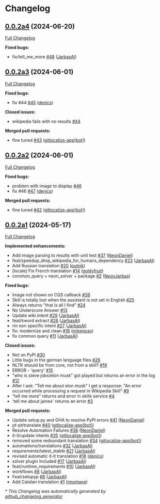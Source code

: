 # Changelog

## [0.0.2a4](https://github.com/OpenVoiceOS/skill-ovos-wikipedia/tree/0.0.2a4) (2024-06-20)

[Full Changelog](https://github.com/OpenVoiceOS/skill-ovos-wikipedia/compare/0.0.2a3...0.0.2a4)

**Fixed bugs:**

- fix/tell\_me\_more [\#48](https://github.com/OpenVoiceOS/skill-ovos-wikipedia/pull/48) ([JarbasAl](https://github.com/JarbasAl))

## [0.0.2a3](https://github.com/OpenVoiceOS/skill-ovos-wikipedia/tree/0.0.2a3) (2024-06-01)

[Full Changelog](https://github.com/OpenVoiceOS/skill-ovos-wikipedia/compare/0.0.2a2...0.0.2a3)

**Fixed bugs:**

- fix \#44 [\#45](https://github.com/OpenVoiceOS/skill-ovos-wikipedia/pull/45) ([denics](https://github.com/denics))

**Closed issues:**

- wikipedia fails with no results [\#44](https://github.com/OpenVoiceOS/skill-ovos-wikipedia/issues/44)

**Merged pull requests:**

- fine tuned [\#43](https://github.com/OpenVoiceOS/skill-ovos-wikipedia/pull/43) ([gitlocalize-app[bot]](https://github.com/apps/gitlocalize-app))

## [0.0.2a2](https://github.com/OpenVoiceOS/skill-ovos-wikipedia/tree/0.0.2a2) (2024-06-01)

[Full Changelog](https://github.com/OpenVoiceOS/skill-ovos-wikipedia/compare/0.0.2a1...0.0.2a2)

**Fixed bugs:**

- problem with image to display [\#46](https://github.com/OpenVoiceOS/skill-ovos-wikipedia/issues/46)
- fix \#46 [\#47](https://github.com/OpenVoiceOS/skill-ovos-wikipedia/pull/47) ([denics](https://github.com/denics))

**Merged pull requests:**

- fine tuned [\#42](https://github.com/OpenVoiceOS/skill-ovos-wikipedia/pull/42) ([gitlocalize-app[bot]](https://github.com/apps/gitlocalize-app))

## [0.0.2a1](https://github.com/OpenVoiceOS/skill-ovos-wikipedia/tree/0.0.2a1) (2024-05-17)

[Full Changelog](https://github.com/OpenVoiceOS/skill-ovos-wikipedia/compare/v0.2.2...0.0.2a1)

**Implemented enhancements:**

- Add image parsing to results with unit test [\#37](https://github.com/OpenVoiceOS/skill-ovos-wikipedia/pull/37) ([NeonDaniel](https://github.com/NeonDaniel))
- feat/speedup\_drop\_wikipedia\_for\_humans\_dependency [\#23](https://github.com/OpenVoiceOS/skill-ovos-wikipedia/pull/23) ([JarbasAl](https://github.com/JarbasAl))
- Add Russian translation [\#20](https://github.com/OpenVoiceOS/skill-ovos-wikipedia/pull/20) ([putnik](https://github.com/putnik))
- \[locale\] Fix French translation [\#14](https://github.com/OpenVoiceOS/skill-ovos-wikipedia/pull/14) ([goldyfruit](https://github.com/goldyfruit))
- common\_query + neon\_solver + package [\#2](https://github.com/OpenVoiceOS/skill-ovos-wikipedia/pull/2) ([NeonJarbas](https://github.com/NeonJarbas))

**Fixed bugs:**

- Image not shown on CQS callback [\#36](https://github.com/OpenVoiceOS/skill-ovos-wikipedia/issues/36)
- Skill is totally lost when the assistant is not set in English [\#25](https://github.com/OpenVoiceOS/skill-ovos-wikipedia/issues/25)
- Always returns "that is all I find" [\#24](https://github.com/OpenVoiceOS/skill-ovos-wikipedia/issues/24)
- No Underscore Answer [\#13](https://github.com/OpenVoiceOS/skill-ovos-wikipedia/issues/13)
- Update wiki.intent [\#29](https://github.com/OpenVoiceOS/skill-ovos-wikipedia/pull/29) ([JarbasAl](https://github.com/JarbasAl))
- feat/kword extract [\#28](https://github.com/OpenVoiceOS/skill-ovos-wikipedia/pull/28) ([JarbasAl](https://github.com/JarbasAl))
- rm non specific intent [\#27](https://github.com/OpenVoiceOS/skill-ovos-wikipedia/pull/27) ([JarbasAl](https://github.com/JarbasAl))
- fix: modernize and clean [\#16](https://github.com/OpenVoiceOS/skill-ovos-wikipedia/pull/16) ([mikejgray](https://github.com/mikejgray))
- fix common query [\#11](https://github.com/OpenVoiceOS/skill-ovos-wikipedia/pull/11) ([JarbasAl](https://github.com/JarbasAl))

**Closed issues:**

- Not on PyPi [\#30](https://github.com/OpenVoiceOS/skill-ovos-wikipedia/issues/30)
- Little bugs in the german language files [\#26](https://github.com/OpenVoiceOS/skill-ovos-wikipedia/issues/26)
- NLTK should be from core, not from a skill? [\#19](https://github.com/OpenVoiceOS/skill-ovos-wikipedia/issues/19)
- ERROR - 'query' [\#15](https://github.com/OpenVoiceOS/skill-ovos-wikipedia/issues/15)
- "who is steve jobs/elon musk" got played but returns an error in the log [\#12](https://github.com/OpenVoiceOS/skill-ovos-wikipedia/issues/12)
- After I ask: "Tell me about elon musk" I get a response: "An error occurred while processing a request in Wikipedia Skill"  [\#9](https://github.com/OpenVoiceOS/skill-ovos-wikipedia/issues/9)
- "tell me more" returns and error in skills service [\#4](https://github.com/OpenVoiceOS/skill-ovos-wikipedia/issues/4)
- 'tell me about james' returns an error [\#3](https://github.com/OpenVoiceOS/skill-ovos-wikipedia/issues/3)

**Merged pull requests:**

- Update setup.py and GHA to resolve PyPI errors [\#41](https://github.com/OpenVoiceOS/skill-ovos-wikipedia/pull/41) ([NeonDaniel](https://github.com/NeonDaniel))
- pt-pt/translate [\#40](https://github.com/OpenVoiceOS/skill-ovos-wikipedia/pull/40) ([gitlocalize-app[bot]](https://github.com/apps/gitlocalize-app))
- Resolve Automation Failures [\#38](https://github.com/OpenVoiceOS/skill-ovos-wikipedia/pull/38) ([NeonDaniel](https://github.com/NeonDaniel))
- it-it/update intents [\#35](https://github.com/OpenVoiceOS/skill-ovos-wikipedia/pull/35) ([gitlocalize-app[bot]](https://github.com/apps/gitlocalize-app))
- removed some redoundant translation [\#34](https://github.com/OpenVoiceOS/skill-ovos-wikipedia/pull/34) ([gitlocalize-app[bot]](https://github.com/apps/gitlocalize-app))
- automations/translations [\#32](https://github.com/OpenVoiceOS/skill-ovos-wikipedia/pull/32) ([JarbasAl](https://github.com/JarbasAl))
- requirements/latest\_stable [\#21](https://github.com/OpenVoiceOS/skill-ovos-wikipedia/pull/21) ([JarbasAl](https://github.com/JarbasAl))
- revised automatic it-it translation [\#18](https://github.com/OpenVoiceOS/skill-ovos-wikipedia/pull/18) ([denics](https://github.com/denics))
- solver plugin included [\#17](https://github.com/OpenVoiceOS/skill-ovos-wikipedia/pull/17) ([JarbasAl](https://github.com/JarbasAl))
- feat/runtime\_requirements [\#10](https://github.com/OpenVoiceOS/skill-ovos-wikipedia/pull/10) ([JarbasAl](https://github.com/JarbasAl))
- workflows [\#8](https://github.com/OpenVoiceOS/skill-ovos-wikipedia/pull/8) ([JarbasAl](https://github.com/JarbasAl))
- Feat/setupyp [\#6](https://github.com/OpenVoiceOS/skill-ovos-wikipedia/pull/6) ([JarbasAl](https://github.com/JarbasAl))
- Add Catalan translation [\#1](https://github.com/OpenVoiceOS/skill-ovos-wikipedia/pull/1) ([jmontane](https://github.com/jmontane))



\* *This Changelog was automatically generated by [github_changelog_generator](https://github.com/github-changelog-generator/github-changelog-generator)*
